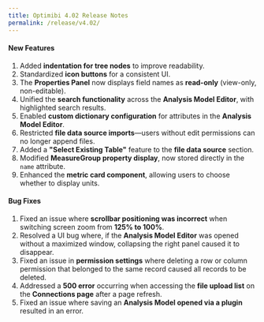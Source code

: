 ```yaml
---
title: Optimibi 4.02 Release Notes
permalink: /release/v4.02/
---
```



#### **New Features**  
1. Added **indentation for tree nodes** to improve readability.  
2. Standardized **icon buttons** for a consistent UI.  
3. The **Properties Panel** now displays field names as **read-only** (view-only, non-editable).  
4. Unified the **search functionality** across the **Analysis Model Editor**, with highlighted search results.  
5. Enabled **custom dictionary configuration** for attributes in the **Analysis Model Editor**.  
6. Restricted **file data source imports**—users without edit permissions can no longer append files.  
7. Added a **"Select Existing Table"** feature to the **file data source** section.  
8. Modified **MeasureGroup property display**, now stored directly in the `name` attribute.  
9. Enhanced the **metric card component**, allowing users to choose whether to display units.  

#### **Bug Fixes**  
1. Fixed an issue where **scrollbar positioning was incorrect** when switching screen zoom from **125% to 100%**.  
2. Resolved a UI bug where, if the **Analysis Model Editor** was opened without a maximized window, collapsing the right panel caused it to disappear.  
3. Fixed an issue in **permission settings** where deleting a row or column permission that belonged to the same record caused all records to be deleted.  
4. Addressed a **500 error** occurring when accessing the **file upload list** on the **Connections page** after a page refresh.  
5. Fixed an issue where saving an **Analysis Model opened via a plugin** resulted in an error.  
